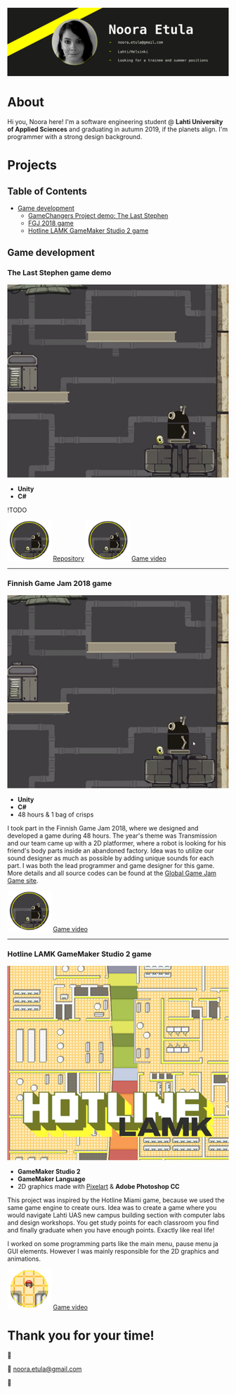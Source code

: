 ![Header image](/images/githeader.jpg "Porfolio header picture")

# About

Hi you, Noora here! I'm a software engineering student @ **Lahti University of Applied Sciences** and graduating in autumn 2019, if the planets align. I'm programmer with a strong design background.

# Projects

## Table of Contents

  * [Game development](#Game-development)
    * [GameChangers Project demo: The Last Stephen](#The-Last-Stephen-game-demo)
    * [FGJ 2018 game](#Finnish-Game-Jam-2018-game)
    * [Hotline LAMK GameMaker Studio 2 game](#Hotline-LAMK-GameMaker-Studio-2-game)

## Game development

### The Last Stephen game demo

![The Last Stephen header](/images/robotheader.png "The Last Stephen demo")

* **Unity**
* **C#**

!TODO

<img src="/icons/roboticon.png" width="100"> [Repository](https://youtu.be/tc3Hln99bMs)
<img src="/icons/roboticon.png" width="100"> [Game video](https://youtu.be/tc3Hln99bMs)
___

### Finnish Game Jam 2018 game

![Robot's mission header](/images/robotheader.png "Robot's mission game")

* **Unity**
* **C#**
* 48 hours & 1 bag of crisps

I took part in the Finnish Game Jam 2018, where we designed and developed a game during 48 hours. The year's theme was Transmission and our team came up with a 2D platformer, where a robot is looking for his friend's body parts inside an abandoned factory. Idea was to utilize our sound designer as much as possible by adding unique sounds for each part. I was both the lead programmer and game designer for this game. More details and all source codes can be found at the [Global Game Jam Game site](https://globalgamejam.org/2018/games/robots-mission).

<img src="/icons/roboticon.png" width="100"> [Game video](https://youtu.be/tc3Hln99bMs)

___

### Hotline LAMK GameMaker Studio 2 game

![Hotline LAMK header](/images/hotlineheader.png "Hotline LAMK game")

* **GameMaker Studio 2**
* **GameMaker Language**
* 2D graphics made with [Pixelart](https://www.pixilart.com) & **Adobe Photoshop CC**

This project was inspired by the Hotline Miami game, because we used the same game engine to create ours. Idea was to create a game where you would navigate Lahti UAS new campus building section with computer labs and design workshops. You get study points for each classroom you find and finally graduate when you have enough points. Exactly like real life! 

I worked on some programming parts like the main menu, pause menu ja GUI elements. However I was mainly responsible for the 2D graphics and animations.

<img src="/icons/hotlineicon.png" width="100"> [Game video](https://youtu.be/U26l3SlNd3s)

# Thank you for your time!
:wave:

:email: noora.etula@gmail.com

:rainbow: